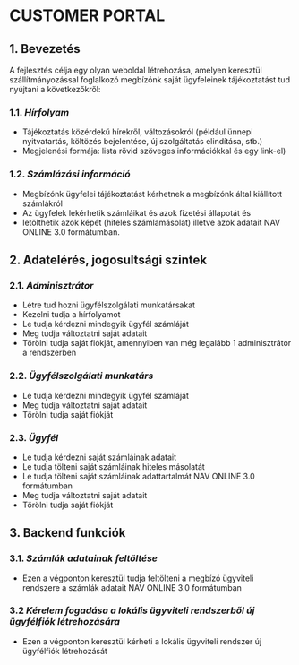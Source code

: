 # CUSTOMER PORTAL
## 1. Bevezetés

A fejlesztés célja egy olyan weboldal létrehozása, amelyen keresztül szállítmányozással foglalkozó megbízónk saját ügyfeleinek tájékoztatást tud nyújtani a következőkről:

### 1.1. _Hírfolyam_
- Tájékoztatás közérdekű hírekről, változásokról (például ünnepi nyitvatartás, költözés bejelentése, új szolgáltatás elindítása, stb.)
- Megjelenési formája: lista rövid szöveges információkkal és egy link-el)

### 1.2. _Számlázási információ_
- Megbízónk ügyfelei tájékoztatást kérhetnek a megbízónk által kiállított számlákról
- Az ügyfelek lekérhetik számláikat és azok fizetési állapotát és
- letölthetik azok képét (hiteles számlamásolat) illetve azok adatait NAV ONLINE 3.0 formátumban.

## 2. Adatelérés, jogosultsági szintek
### 2.1. _Adminisztrátor_
- Létre tud hozni ügyfélszolgálati munkatársakat
- Kezelni tudja a hírfolyamot
- Le tudja kérdezni mindegyik ügyfél számláját
- Meg tudja változtatni saját adatait
- Törölni tudja saját fiókját, amennyiben van még legalább 1 adminisztrátor a rendszerben

### 2.2. _Ügyfélszolgálati munkatárs_
- Le tudja kérdezni mindegyik ügyfél számláját
- Meg tudja változtatni saját adatait
- Törölni tudja saját fiókját

### 2.3. _Ügyfél_
- Le tudja kérdezni saját számláinak adatait
- Le tudja tölteni saját számláinak hiteles másolatát
- Le tudja tölteni saját számláinak adattartalmát NAV ONLINE 3.0 formátumban
- Meg tudja változtatni saját adatait
- Törölni tudja saját fiókját


## 3. Backend funkciók
### 3.1. _Számlák adatainak feltöltése_
- Ezen a végponton keresztül tudja feltölteni a megbízó ügyviteli rendszere a számlák adatait NAV ONLINE 3.0 formátumban
### 3.2 _Kérelem fogadása a lokális ügyviteli rendszerből új ügyfélfiók létrehozására_
- Ezen a végponton keresztül kérheti a lokális ügyviteli rendszer új ügyfélfiók létrehozását
